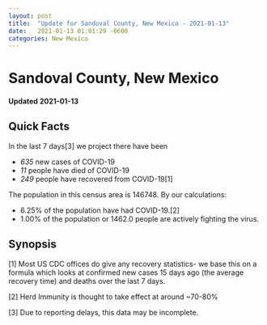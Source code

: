 ```yaml
---
layout: post
title:  "Update for Sandoval County, New Mexico - 2021-01-13"
date:   2021-01-13 01:01:29 -0600
categories: New Mexico
---
```


# Sandoval County, New Mexico
#### Updated 2021-01-13

## Quick Facts

In the last 7 days[3] we project there have been
- *635* new cases of COVID-19
- *11* people have died of COVID-19
- *249* people have recovered from COVID-19[1]

The population in this census area is 146748. By our calculations:
- 6.25% of the population have had COVID-19.[2]
- 1.00% of the population or 1462.0 people are actively fighting the virus.

## Synopsis




[1] Most US CDC offices do give any recovery statistics- we base this on a formula which looks at confirmed new cases
15 days ago (the average recovery time) and deaths over the last 7 days.

[2] Herd Immunity is thought to take effect at around ~70-80%

[3] Due to reporting delays, this data may be incomplete.
 
    